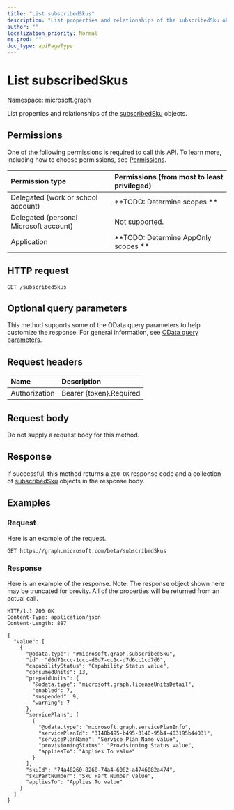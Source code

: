 ```yaml
---
title: "List subscribedSkus"
description: "List properties and relationships of the subscribedSku objects."
author: ""
localization_priority: Normal
ms.prod: ""
doc_type: apiPageType
---
```


# List subscribedSkus

Namespace: microsoft.graph

List properties and relationships of the [subscribedSku](../resources/subscribedsku.md) objects.

## Permissions
One of the following permissions is required to call this API. To learn more, including how to choose permissions, see [Permissions](/concepts/permissions-reference.md).

|Permission type|Permissions (from most to least privileged)|
|:---|:---|
|Delegated (work or school account)|**TODO: Determine scopes **|
|Delegated (personal Microsoft account)|Not supported.|
|Application|**TODO: Determine AppOnly scopes **|

## HTTP request
<!-- {
  "blockType": "ignored"
}
-->
``` http
GET /subscribedSkus
```

## Optional query parameters
This method supports some of the OData query parameters to help customize the response. For general information, see [OData query parameters](/graph/query-parameters).

## Request headers
|Name|Description|
|:---|:---|
|Authorization|Bearer {token}.Required|

## Request body
Do not supply a request body for this method.

## Response
If successful, this method returns a `200 OK` response code and a collection of [subscribedSku](../resources/subscribedsku.md) objects in the response body.

## Examples

### Request
Here is an example of the request.
<!-- {
  "blockType": "request",
  "name": "get_subscribedsku"
}
-->
``` http
GET https://graph.microsoft.com/beta/subscribedSkus
```

### Response
Here is an example of the response. Note: The response object shown here may be truncated for brevity. All of the properties will be returned from an actual call.
<!-- {
  "blockType": "response",
  "truncated": true,
  "@odata.type": "collection(microsoft.graph.subscribedsku)"
}
-->
``` http
HTTP/1.1 200 OK
Content-Type: application/json
Content-Length: 887

{
  "value": [
    {
      "@odata.type": "#microsoft.graph.subscribedSku",
      "id": "d6d71ccc-1ccc-d6d7-cc1c-d7d6cc1cd7d6",
      "capabilityStatus": "Capability Status value",
      "consumedUnits": 13,
      "prepaidUnits": {
        "@odata.type": "microsoft.graph.licenseUnitsDetail",
        "enabled": 7,
        "suspended": 9,
        "warning": 7
      },
      "servicePlans": [
        {
          "@odata.type": "microsoft.graph.servicePlanInfo",
          "servicePlanId": "3140b495-b495-3140-95b4-403195b44031",
          "servicePlanName": "Service Plan Name value",
          "provisioningStatus": "Provisioning Status value",
          "appliesTo": "Applies To value"
        }
      ],
      "skuId": "74a48260-8260-74a4-6082-a4746082a474",
      "skuPartNumber": "Sku Part Number value",
      "appliesTo": "Applies To value"
    }
  ]
}
```

